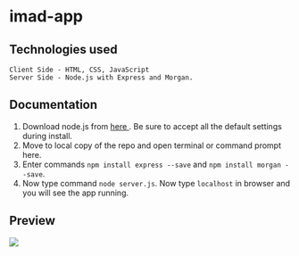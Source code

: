 # imad-app

## Technologies used

```
Client Side - HTML, CSS, JavaScript
Server Side - Node.js with Express and Morgan.
```

## Documentation

1. Download node.js from <a href="https://nodejs.org/en/download/"> here </a>. Be sure to accept all the default settings during install.
2. Move to local copy of the repo and open terminal or command prompt here.
3. Enter commands `npm install express --save` and `npm install morgan --save`.
4. Now type command `node server.js`. Now type `localhost` in browser and you will see the app running.

## Preview

<img src="https://mittalhimanshu151.000webhostapp.com/Images/imad.jpg" />
